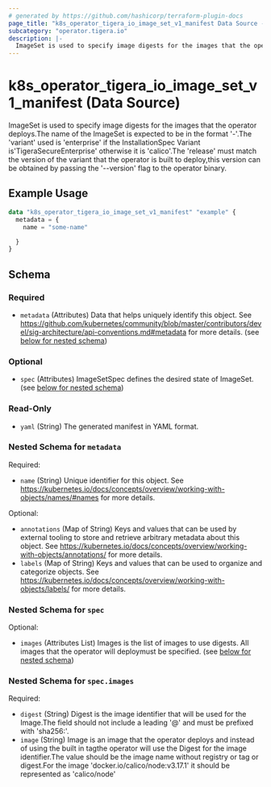 ```yaml
---
# generated by https://github.com/hashicorp/terraform-plugin-docs
page_title: "k8s_operator_tigera_io_image_set_v1_manifest Data Source - terraform-provider-k8s"
subcategory: "operator.tigera.io"
description: |-
  ImageSet is used to specify image digests for the images that the operator deploys.The name of the ImageSet is expected to be in the format '-'.The 'variant' used is 'enterprise' if the InstallationSpec Variant is'TigeraSecureEnterprise' otherwise it is 'calico'.The 'release' must match the version of the variant that the operator is built to deploy,this version can be obtained by passing the '--version' flag to the operator binary.
---
```


# k8s_operator_tigera_io_image_set_v1_manifest (Data Source)

ImageSet is used to specify image digests for the images that the operator deploys.The name of the ImageSet is expected to be in the format '<variant>-<release>'.The 'variant' used is 'enterprise' if the InstallationSpec Variant is'TigeraSecureEnterprise' otherwise it is 'calico'.The 'release' must match the version of the variant that the operator is built to deploy,this version can be obtained by passing the '--version' flag to the operator binary.

## Example Usage

```terraform
data "k8s_operator_tigera_io_image_set_v1_manifest" "example" {
  metadata = {
    name = "some-name"

  }
}
```

<!-- schema generated by tfplugindocs -->
## Schema

### Required

- `metadata` (Attributes) Data that helps uniquely identify this object. See https://github.com/kubernetes/community/blob/master/contributors/devel/sig-architecture/api-conventions.md#metadata for more details. (see [below for nested schema](#nestedatt--metadata))

### Optional

- `spec` (Attributes) ImageSetSpec defines the desired state of ImageSet. (see [below for nested schema](#nestedatt--spec))

### Read-Only

- `yaml` (String) The generated manifest in YAML format.

<a id="nestedatt--metadata"></a>
### Nested Schema for `metadata`

Required:

- `name` (String) Unique identifier for this object. See https://kubernetes.io/docs/concepts/overview/working-with-objects/names/#names for more details.

Optional:

- `annotations` (Map of String) Keys and values that can be used by external tooling to store and retrieve arbitrary metadata about this object. See https://kubernetes.io/docs/concepts/overview/working-with-objects/annotations/ for more details.
- `labels` (Map of String) Keys and values that can be used to organize and categorize objects. See https://kubernetes.io/docs/concepts/overview/working-with-objects/labels/ for more details.


<a id="nestedatt--spec"></a>
### Nested Schema for `spec`

Optional:

- `images` (Attributes List) Images is the list of images to use digests. All images that the operator will deploymust be specified. (see [below for nested schema](#nestedatt--spec--images))

<a id="nestedatt--spec--images"></a>
### Nested Schema for `spec.images`

Required:

- `digest` (String) Digest is the image identifier that will be used for the Image.The field should not include a leading '@' and must be prefixed with 'sha256:'.
- `image` (String) Image is an image that the operator deploys and instead of using the built in tagthe operator will use the Digest for the image identifier.The value should be the image name without registry or tag or digest.For the image 'docker.io/calico/node:v3.17.1' it should be represented as 'calico/node'
